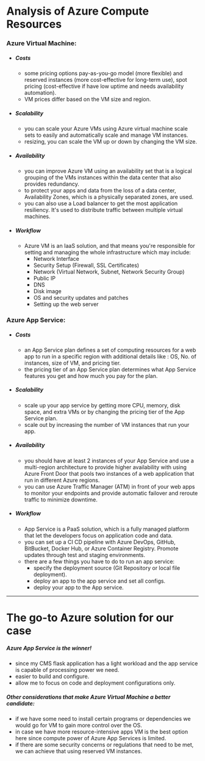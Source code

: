 # Analysis of Azure Compute Resources

### Azure Virtual Machine:
- ##### Costs 
   -   some pricing options pay-as-you-go model (more flexible) and reserved instances (more cost-effective for long-term use), spot pricing (cost-effective if have low uptime and needs availability automation).
   -   VM prices differ based on the VM size and region.
- ##### Scalability 
   -  you can scale your Azure VMs using Azure virtual machine scale sets to easily and automatically scale and manage VM instances.
   -  resizing, you can scale the VM up or down by changing the VM size.
- ##### Availability 
   -   you can improve Azure VM using an availability set that is a logical grouping of the VMs instances within the data center that also provides redundancy.
   -   to protect your apps and data from the loss of a data center, Availability Zones, which is a physically separated zones, are used.
   -   you can also use a Load balancer to get the most application resiliency. It's used to distribute traffic between multiple virtual machines. 
- ##### Workflow 
   -   Azure VM is an IaaS solution, and that means you're responsible for setting and managing the whole infrastructure which may include:
          - Network Interface
          - Security Setup (Firewall, SSL Certificates)
          - Network (Virtual Network, Subnet, Network Security Group)
          - Public IP
          - DNS
          - Disk image 
          - OS and security updates and patches
          - Setting up the web server


### Azure App Service:
- ##### Costs 
   -   an App Service plan defines a set of computing resources for a web app to run in a specific region with additional details like : OS, No. of instances, size of VM, and pricing tier.
   -   the pricing tier of an App Service plan determines what App Service features you get and how much you pay for the plan.
- ##### Scalability 
   -   scale up your app service by getting more CPU, memory, disk space, and extra VMs or by changing the pricing tier of the App Service plan.
   -   scale out by increasing the number of VM instances that run your app.

- ##### Availability 
   -   you should have at least 2 instances of your App Service and use a multi-region architecture to provide higher availability with using Azure Front Door that pools two instances of a web application that run in different Azure regions.
   -   you can use Azure Traffic Manager (ATM) in front of your web apps to monitor your endpoints and provide automatic failover and reroute traffic to minimize downtime.

- ##### Workflow 
   - App Service is a PaaS solution, which is a fully managed platform that let the developers focus on application code and data.
   -   you can set up a CI CD pipeline with Azure DevOps, GitHub, BitBucket, Docker Hub, or Azure Container Registry. Promote updates through test and staging environments. 
   -   there are a few things you have to do to run an app service:
       -  specify the deployment source (Git Repository or local file deployment).
       -  deploy an app to the app service and set all configs.
       -  deploy your app to the App service.

   


 ***
 # The go-to Azure solution for our case
 ##### Azure App Service is the winner!
 - since my CMS flask application has a light workload and the app service is capable of processing power we need.
 - easier to build and configure.
 - allow me to focus on code and deployment configurations only.
 ##### Other considerations that make Azure Virtual Machine a better candidate:
- if we have some need to install certain programs or dependencies we would go for VM to gain more control over the OS.
- in case we have more resource-intensive apps VM is the best option here since compute power of Azure App Services is limited.
- if there are some security concerns or regulations that need to be met, we can achieve that using reserved VM instances.
   






